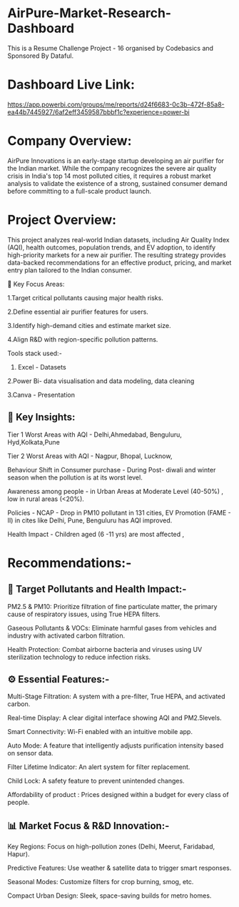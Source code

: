 # AirPure-Market-Research-Dashboard

This is a Resume Challenge Project - 16 organised by Codebasics and Sponsored By Dataful.

# Dashboard Live Link:
https://app.powerbi.com/groups/me/reports/d24f6683-0c3b-472f-85a8-ea44b7445927/6af2eff3459587bbbf1c?experience=power-bi

# Company Overview:
AirPure Innovations is an early-stage startup developing an air purifier for the Indian market. While the company recognizes the severe air quality crisis in India's top 14 most polluted cities, it requires a robust market analysis to validate the existence of a strong, sustained consumer demand before committing to a full-scale product launch.

# Project Overview:

This project analyzes real-world Indian datasets, including Air Quality Index (AQI), health outcomes, population trends, and EV adoption, to identify high-priority markets for a new air purifier. The resulting strategy provides data-backed recommendations for an effective product, pricing, and market entry plan tailored to the Indian consumer.

🔑 Key Focus Areas:

1.Target critical pollutants causing major health risks.

2.Define essential air purifier features for users.

3.Identify high-demand cities and estimate market size.

4.Align R&D with region-specific pollution patterns.

Tools stack used:-
 1. Excel - Datasets

 2.Power Bi- data visualisation and data modeling, data cleaning

 3.Canva - Presentation

## 🧠 Key Insights:

 Tier 1 Worst Areas with AQI - Delhi,Ahmedabad, Benguluru, Hyd,Kolkata,Pune

 Tier 2 Worst Areas with AQI - Nagpur, Bhopal, Lucknow,

Behaviour Shift in Consumer purchase  - During Post- diwali and winter season when the pollution is at its worst level.

Awareness among people - in Urban Areas at Moderate Level (40-50%) , low in rural areas (<20%).

Policies -  NCAP  - Drop in PM10 pollutant in 131 cities, 
                    EV Promotion (FAME - II) in cites like Delhi, Pune, Benguluru has AQI improved.
                    
Health Impact - Children aged (6 -11 yrs) are most affected , 



# Recommendations:-

## 🎯 Target Pollutants and Health Impact:-

PM2.5 & PM10: Prioritize filtration of fine particulate matter, the primary cause of respiratory issues, using True HEPA filters.

Gaseous Pollutants & VOCs: Eliminate harmful gases from vehicles and industry with activated carbon filtration.

Health Protection: Combat airborne bacteria and viruses using UV sterilization technology to reduce infection risks.

## ⚙️ Essential Features:-
 
Multi-Stage Filtration: A system with a pre-filter, True HEPA, and activated carbon.

Real-time Display: A clear digital interface showing AQI and PM2.5​ levels.

Smart Connectivity: Wi-Fi enabled with an intuitive mobile app.

Auto Mode: A feature that intelligently adjusts purification intensity based on sensor data.

Filter Lifetime Indicator: An alert system for filter replacement.

Child Lock: A safety feature to prevent unintended changes.

Affordability of product : Prices designed within a budget for every class of people.

##  📊 Market Focus & R&D Innovation:-
   
Key Regions: Focus on high-pollution zones (Delhi, Meerut, Faridabad, Hapur).

Predictive Features: Use weather & satellite data to trigger smart responses.

Seasonal Modes: Customize filters for crop burning, smog, etc.

Compact Urban Design: Sleek, space-saving builds for metro homes.


  










